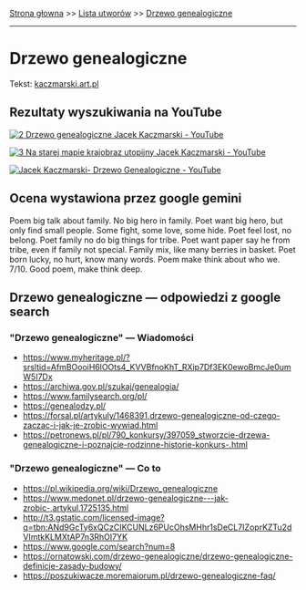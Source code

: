 [Strona głowna](../index.md) >> [Lista utworów](../list.md) >> [Drzewo genealogiczne](129.md)

---

# Drzewo genealogiczne

Tekst: [kaczmarski.art.pl](https://www.kaczmarski.art.pl/tworczosc/wiersze/drzewo-genealogiczne/)

## Rezultaty wyszukiwania na YouTube

[![2  Drzewo genealogiczne Jacek Kaczmarski - YouTube](http://img.youtube.com/vi/E36wq1um7b0/0.jpg)](https://www.youtube.com/watch?v=E36wq1um7b0 "2  Drzewo genealogiczne Jacek Kaczmarski - YouTube")

[![3  Na starej mapie krajobraz utopijny Jacek Kaczmarski - YouTube](http://img.youtube.com/vi/6cOJ2dVsNyM/0.jpg)](https://www.youtube.com/watch?v=6cOJ2dVsNyM "3  Na starej mapie krajobraz utopijny Jacek Kaczmarski - YouTube")

[![Jacek Kaczmarski- Drzewo Genealogiczne - YouTube](http://img.youtube.com/vi/GT3jdOvCYpg/0.jpg)](https://www.youtube.com/watch?v=GT3jdOvCYpg "Jacek Kaczmarski- Drzewo Genealogiczne - YouTube")

## Ocena wystawiona przez google gemini

Poem big talk about family. No big hero in family. Poet want big hero, but only find small people. Some fight, some love, some hide. Poet feel lost, no belong. Poet family no do big things for tribe. Poet want paper say he from tribe, even if family not special. Family mix, like many berries in basket. Poet born lucky, no hurt, know many words. Poem make think about who we. 7/10. Good poem, make think deep. 


## Drzewo genealogiczne — odpowiedzi z google search

### "Drzewo genealogiczne" — Wiadomości

 - <https://www.myheritage.pl/?srsltid=AfmBOooiH6lOOts4_KVVBfnoKhT_RXip7Df3EK0ewoBmcJe0umW5I7Dx>
 - <https://archiwa.gov.pl/szukaj/genealogia/>
 - <https://www.familysearch.org/pl/>
 - <https://genealodzy.pl/>
 - <https://forsal.pl/artykuly/1468391,drzewo-genealogiczne-od-czego-zaczac-i-jak-je-zrobic-wywiad.html>
 - <https://petronews.pl/pl/790_konkursy/397059_stworzcie-drzewa-genealogiczne-i-poznajcie-rodzinne-historie-konkurs-.html>

### "Drzewo genealogiczne" — Co to

 - <https://pl.wikipedia.org/wiki/Drzewo_genealogiczne>
 - <https://www.medonet.pl/drzewo-genealogiczne---jak-zrobic-,artykul,1725135.html>
 - <http://t3.gstatic.com/licensed-image?q=tbn:ANd9GcTy6xQCzCIKCUNLz6PUcOhsMHhr1sDeCL7IZoprKZTu2dVImtkKLMXtAP7n3RhOI7YK>
 - <https://www.google.com/search?num=8>
 - <https://ornatowski.com/drzewo-genealogiczne/drzewo-genealogiczne-definicje-zasady-budowy/>
 - <https://poszukiwacze.moremaiorum.pl/drzewo-genealogiczne-faq/>

